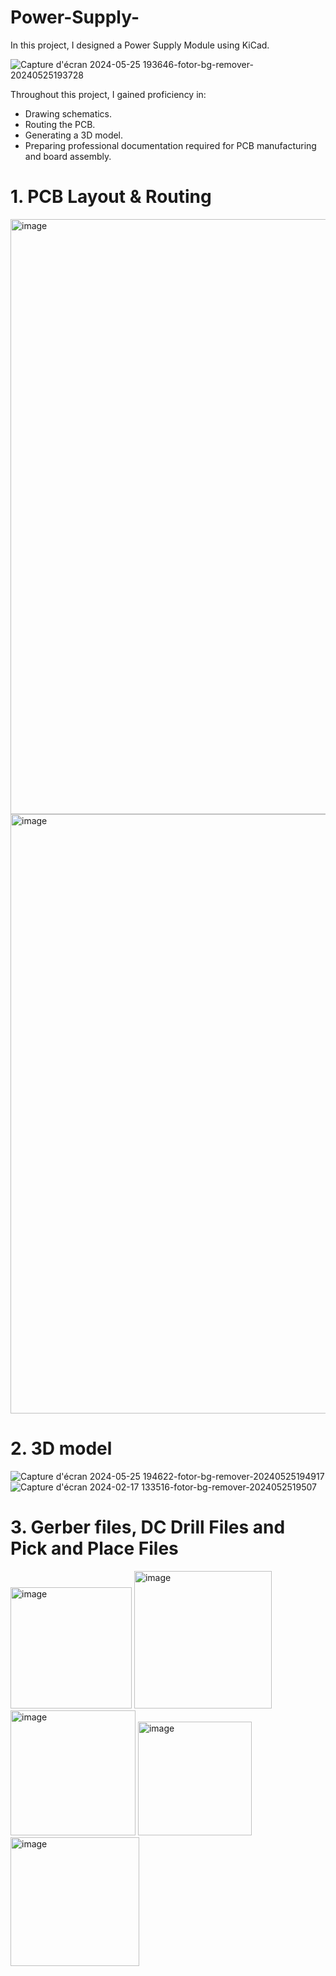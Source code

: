 # Power-Supply-

In this project, I designed a Power Supply Module using KiCad. 


![Capture d'écran 2024-05-25 193646-fotor-bg-remover-20240525193728](https://github.com/siwar-gharbi/Power-Supply-/assets/109144779/726ea225-68b2-40b2-bb72-b4d255ae3b8c)

Throughout this project, I gained proficiency in:
- Drawing schematics.
- Routing the PCB.
- Generating a 3D model.
- Preparing professional documentation required for PCB manufacturing and board assembly.

# 1. PCB Layout & Routing
<img width="952" alt="image" src="https://github.com/siwar-gharbi/Power-Supply-/assets/109144779/7126462f-1de3-4388-80fa-6f2f178952b1">
<img width="959" alt="image" src="https://github.com/siwar-gharbi/Power-Supply-/assets/109144779/27c81dfb-9ca8-4ea3-9657-4d40e1375c44">

# 2. 3D model
![Capture d'écran 2024-05-25 194622-fotor-bg-remover-20240525194917](https://github.com/siwar-gharbi/Power-Supply-/assets/109144779/ebc3115a-22a9-4810-a4d4-dd79720ac2e4)
![Capture d'écran 2024-02-17 133516-fotor-bg-remover-2024052519507](https://github.com/siwar-gharbi/Power-Supply-/assets/109144779/31caa476-e8e9-4eb5-bc6f-9fab2268e4e1)

# 3. Gerber files, DC Drill Files and Pick and Place Files
<img width="194" alt="image" src="https://github.com/siwar-gharbi/Power-Supply-/assets/109144779/b991d543-1307-48cb-91ca-bd25ec2f49ba">
<img width="220" alt="image" src="https://github.com/siwar-gharbi/Power-Supply-/assets/109144779/2cd2adab-c1a9-4ff1-ab66-74b247eab3a5">
<img width="200" alt="image" src="https://github.com/siwar-gharbi/Power-Supply-/assets/109144779/e991c3e2-948f-4d3c-afa5-1f333c23fa1e">
<img width="182" alt="image" src="https://github.com/siwar-gharbi/Power-Supply-/assets/109144779/dea7bf78-7437-4352-84a7-932c41952d96">
<img width="206" alt="image" src="https://github.com/siwar-gharbi/Power-Supply-/assets/109144779/a631fcc0-81d4-43f1-8586-9adc33c4ae9f">



